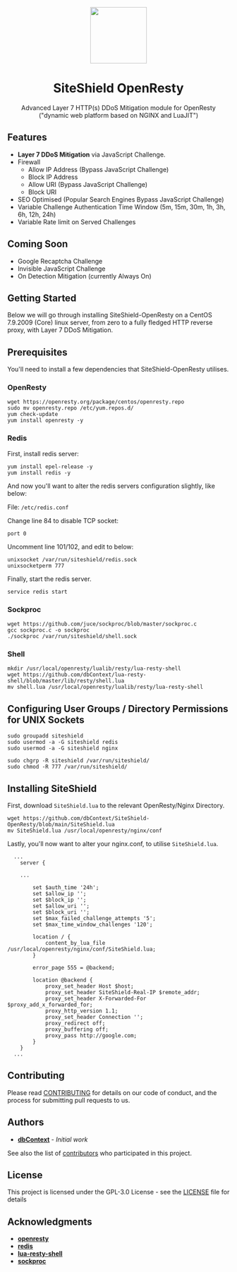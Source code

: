 <p align="center">
  <img src="https://github.com/dbContext/SiteShield-OpenResty/blob/main/docs/siteshield.svg" width="128">
  <h1 align="center">SiteShield OpenResty</h1>
  <p align="center">Advanced Layer 7 HTTP(s) DDoS Mitigation module for OpenResty ("dynamic web platform based on NGINX and LuaJIT")<p>
  </p>
</p>

## Features

* **Layer 7 DDoS Mitigation** via JavaScript Challenge.
* Firewall
  * Allow IP Address (Bypass JavaScript Challenge)
  * Block IP Address
  * Allow URI (Bypass JavaScript Challenge)
  * Block URI
* SEO Optimised (Popular Search Engines Bypass JavaScript Challenge)
* Variable Challenge Authentication Time Window (5m, 15m, 30m, 1h, 3h, 6h, 12h, 24h)
* Variable Rate limit on Served Challenges

## Coming Soon

* Google Recaptcha Challenge
* Invisible JavaScript Challenge
* On Detection Mitigation (currently Always On)
  
  
## Getting Started

Below we will go through installing SiteShield-OpenResty on a CentOS 7.9.2009 (Core) linux server, from zero to a fully fledged HTTP reverse proxy, with Layer 7 DDoS Mitigation.


## Prerequisites

You'll need to install a few dependencies that SiteShield-OpenResty utilises.


### OpenResty

```
wget https://openresty.org/package/centos/openresty.repo
sudo mv openresty.repo /etc/yum.repos.d/
yum check-update
yum install openresty -y
```


### Redis

First, install redis server:

```
yum install epel-release -y
yum install redis -y
```

And now you'll want to alter the redis servers configuration slightly, like below:

File: `/etc/redis.conf`

Change line 84 to disable TCP socket:
```
port 0
```

Uncomment line 101/102, and edit to below:
```
unixsocket /var/run/siteshield/redis.sock
unixsocketperm 777
```

Finally, start the redis server.

```
service redis start
```


### Sockproc

```
wget https://github.com/juce/sockproc/blob/master/sockproc.c
gcc sockproc.c -o sockproc
./sockproc /var/run/siteshield/shell.sock
```


### Shell

```
mkdir /usr/local/openresty/lualib/resty/lua-resty-shell
wget https://github.com/dbContext/lua-resty-shell/blob/master/lib/resty/shell.lua
mv shell.lua /usr/local/openresty/lualib/resty/lua-resty-shell
```


## Configuring User Groups / Directory Permissions for UNIX Sockets

```
sudo groupadd siteshield
sudo usermod -a -G siteshield redis
sudo usermod -a -G siteshield nginx

sudo chgrp -R siteshield /var/run/siteshield/
sudo chmod -R 777 /var/run/siteshield/
```


## Installing SiteShield

First, download `SiteShield.lua` to the relevant OpenResty/Nginx Directory.

```
wget https://github.com/dbContext/SiteShield-OpenResty/blob/main/SiteShield.lua
mv SiteShield.lua /usr/local/openresty/nginx/conf
```

Lastly, you'll now want to alter your nginx.conf, to utilise `SiteShield.lua`.

```
  ...
	server {
		
    ...

		set $auth_time '24h';
		set $allow_ip '';
		set $block_ip '';
		set $allow_uri '';
		set $block_uri '';
		set $max_failed_challenge_attempts '5';
		set $max_time_window_challenges '120';

		location / {
			content_by_lua_file /usr/local/openresty/nginx/conf/SiteShield.lua;
		}

		error_page 555 = @backend;
		
		location @backend {
			proxy_set_header Host $host;
			proxy_set_header SiteShield-Real-IP $remote_addr;
			proxy_set_header X-Forwarded-For $proxy_add_x_forwarded_for;
			proxy_http_version 1.1;
			proxy_set_header Connection '';
			proxy_redirect off;
			proxy_buffering off;
			proxy_pass http://google.com;
		}
	}
  ...
```


## Contributing

Please read [CONTRIBUTING](CONTRIBUTING.md) for details on our code of conduct, and the process for submitting pull requests to us.


## Authors

* **[dbContext](https://github.com/dbContext)** - *Initial work*

See also the list of [contributors](https://github.com/dbContext/SiteShield-OpenResty/contributors) who participated in this project.


## License

This project is licensed under the GPL-3.0 License - see the [LICENSE](LICENSE) file for details


## Acknowledgments

* **[openresty](https://github.com/openresty/openresty)**
* **[redis](https://github.com/redis/redis)**
* **[lua-resty-shell](https://github.com/juce/lua-resty-shell)**
* **[sockproc](https://github.com/juce/sockproc)**
